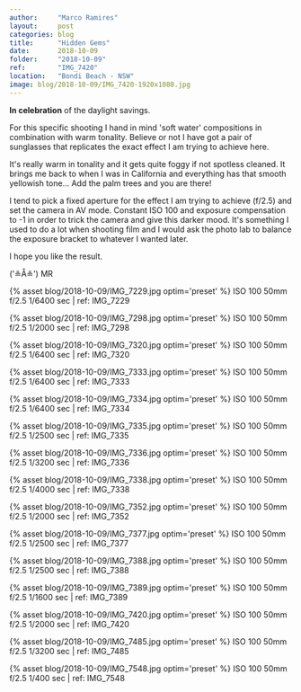 ```yaml
---
author:     "Marco Ramires"
layout:     post
categories: blog
title:      "Hidden Gems"
date:       2018-10-09
folder:     "2018-10-09"
ref:        "IMG_7420"
location:   "Bondi Beach - NSW"
image: blog/2018-10-09/IMG_7420-1920x1080.jpg
---
```


**In celebration** of the daylight savings.

For this specific shooting I hand in mind 'soft water' compositions in combination with warm tonality. Believe or not I have got a pair of sunglasses that replicates the exact effect I am trying to achieve here.

It's really warm in tonality and it gets quite foggy if not spotless cleaned. It brings me back to when I was in California and everything has that smooth yellowish tone... Add the palm trees and you are there!

I tend to pick a fixed aperture for the effect I am trying to achieve (f/2.5) and set the camera in AV mode. Constant ISO 100 and exposure compensation to -1 in order to trick the camera and give this darker mood. It's something I used to do a lot when shooting film and I would ask the photo lab to balance the exposure bracket to whatever I wanted later.

I hope you like the result.

('≗Å≗') MR

{% asset blog/2018-10-09/IMG_7229.jpg optim='preset' %}
ISO 100 50mm f/2.5 1/6400 sec | ref: IMG_7229

{% asset blog/2018-10-09/IMG_7298.jpg optim='preset' %}
ISO 100 50mm f/2.5 1/2000 sec | ref: IMG_7298

{% asset blog/2018-10-09/IMG_7320.jpg optim='preset' %}
ISO 100 50mm f/2.5 1/6400 sec | ref: IMG_7320

{% asset blog/2018-10-09/IMG_7333.jpg optim='preset' %}
ISO 100 50mm f/2.5 1/6400 sec | ref: IMG_7333

{% asset blog/2018-10-09/IMG_7334.jpg optim='preset' %}
ISO 100 50mm f/2.5 1/6400 sec | ref: IMG_7334

{% asset blog/2018-10-09/IMG_7335.jpg optim='preset' %}
ISO 100 50mm f/2.5 1/2500 sec | ref: IMG_7335

{% asset blog/2018-10-09/IMG_7336.jpg optim='preset' %}
ISO 100 50mm f/2.5 1/3200 sec | ref: IMG_7336

{% asset blog/2018-10-09/IMG_7338.jpg optim='preset' %}
ISO 100 50mm f/2.5 1/4000 sec | ref: IMG_7338

{% asset blog/2018-10-09/IMG_7352.jpg optim='preset' %}
ISO 100 50mm f/2.5 1/2000 sec | ref: IMG_7352

{% asset blog/2018-10-09/IMG_7377.jpg optim='preset' %}
ISO 100 50mm f/2.5 1/2500 sec | ref: IMG_7377

{% asset blog/2018-10-09/IMG_7388.jpg optim='preset' %}
ISO 100 50mm f/2.5 1/2500 sec | ref: IMG_7388

{% asset blog/2018-10-09/IMG_7389.jpg optim='preset' %}
ISO 100 50mm f/2.5 1/1600 sec | ref: IMG_7389

{% asset blog/2018-10-09/IMG_7420.jpg optim='preset' %}
ISO 100 50mm f/2.5 1/2000 sec | ref: IMG_7420

{% asset blog/2018-10-09/IMG_7485.jpg optim='preset' %}
ISO 100 50mm f/2.5 1/3200 sec | ref: IMG_7485

{% asset blog/2018-10-09/IMG_7548.jpg optim='preset' %}
ISO 100 50mm f/2.5 1/400 sec | ref: IMG_7548










